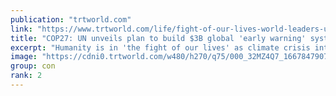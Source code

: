 ```yaml
---
publication: "trtworld.com"
link: "https://www.trtworld.com/life/fight-of-our-lives-world-leaders-urged-to-choose-climate-solidarity-62326"
title: "COP27: UN unveils plan to build $3B global 'early warning' system"
excerpt: "Humanity is in 'the fight of our lives' as climate crisis intensifies droughts, floods and heatwaves, UN chief Antonio Guterres warned leaders at the COP27 climate summit in Egypt."
image: "https://cdni0.trtworld.com/w480/h270/q75/000_32MZ4Q7_1667847907966.jpg"
group: con
rank: 2
---
```

